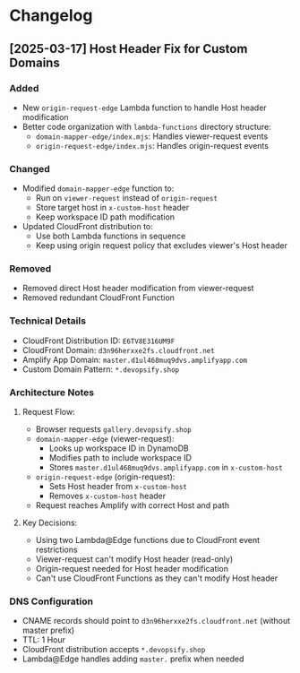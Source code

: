 # Changelog

## [2025-03-17] Host Header Fix for Custom Domains

### Added
- New `origin-request-edge` Lambda function to handle Host header modification
- Better code organization with `lambda-functions` directory structure:
  - `domain-mapper-edge/index.mjs`: Handles viewer-request events
  - `origin-request-edge/index.mjs`: Handles origin-request events

### Changed
- Modified `domain-mapper-edge` function to:
  - Run on `viewer-request` instead of `origin-request`
  - Store target host in `x-custom-host` header
  - Keep workspace ID path modification
- Updated CloudFront distribution to:
  - Use both Lambda functions in sequence
  - Keep using origin request policy that excludes viewer's Host header

### Removed
- Removed direct Host header modification from viewer-request
- Removed redundant CloudFront Function

### Technical Details
- CloudFront Distribution ID: `E6TV8E316UM9F`
- CloudFront Domain: `d3n96herxxe2fs.cloudfront.net`
- Amplify App Domain: `master.d1ul468muq9dvs.amplifyapp.com`
- Custom Domain Pattern: `*.devopsify.shop`

### Architecture Notes
1. Request Flow:
   - Browser requests `gallery.devopsify.shop`
   - `domain-mapper-edge` (viewer-request):
     - Looks up workspace ID in DynamoDB
     - Modifies path to include workspace ID
     - Stores `master.d1ul468muq9dvs.amplifyapp.com` in `x-custom-host`
   - `origin-request-edge` (origin-request):
     - Sets Host header from `x-custom-host`
     - Removes `x-custom-host` header
   - Request reaches Amplify with correct Host and path

2. Key Decisions:
   - Using two Lambda@Edge functions due to CloudFront event restrictions
   - Viewer-request can't modify Host header (read-only)
   - Origin-request needed for Host header modification
   - Can't use CloudFront Functions as they can't modify Host header

### DNS Configuration
- CNAME records should point to `d3n96herxxe2fs.cloudfront.net` (without master prefix)
- TTL: 1 Hour
- CloudFront distribution accepts `*.devopsify.shop`
- Lambda@Edge handles adding `master.` prefix when needed
